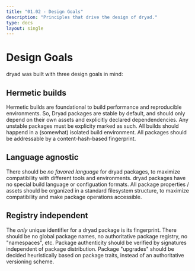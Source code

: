```yaml
---
title: "01.02 - Design Goals"
description: "Principles that drive the design of dryad."
type: docs
layout: single
---
```


# Design Goals

dryad was built with three design goals in mind:

## Hermetic builds
Hermetic builds are foundational to build performance and reproducible environments. So, Dryad packages are stable by default, and should only depend on their own assets and explicitly declared dependendencies.  Any unstable packages must be explicity marked as such.  All builds should happend in a (somewhat) isolated build environment.  All packages should be addressable by a content-hash-based fingerprint.

## Language agnostic
There should be _no favored language_ for dryad packages, to maximize compatibility with different tools and environments.  dryad packages have no special build language or configuation formats.  All package properties / assets should be organized in a standard filesystem structure, to maximize compatibility and make package operations accessible.

## Registry independent
The _only_ unique identifier for a dryad package is its fingerprint.  There should be no global package names, no authoritative package registry, no "namespaces", etc.  Package authenticity should be verified by signatures independent of package distribution.  Package "upgrades" should be decided heuristically based on package traits, instead of an authoritative versioning scheme.
